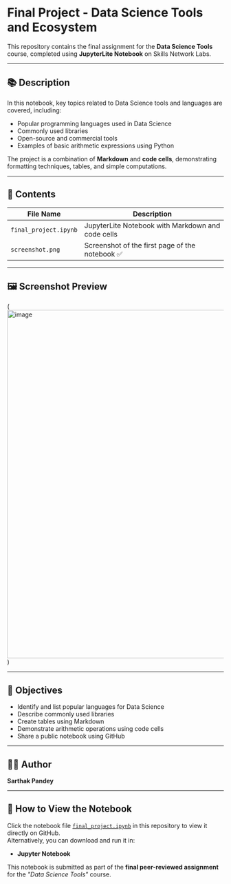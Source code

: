 # Final Project - Data Science Tools and Ecosystem  

This repository contains the final assignment for the **Data Science Tools** course, completed using **JupyterLite Notebook** on Skills Network Labs.  

---

## 📚 Description  

In this notebook, key topics related to Data Science tools and languages are covered, including:  

- Popular programming languages used in Data Science  
- Commonly used libraries  
- Open-source and commercial tools  
- Examples of basic arithmetic expressions using Python  

The project is a combination of **Markdown** and **code cells**, demonstrating formatting techniques, tables, and simple computations.  

---

## 📁 Contents  

| File Name            | Description                                           |
|----------------------|-------------------------------------------------------|
| `final_project.ipynb` | JupyterLite Notebook with Markdown and code cells     |
| `screenshot.png`      | Screenshot of the first page of the notebook ✅       |

---

## 🖼️ Screenshot Preview  
(<img width="1538" height="808" alt="image" src="https://github.com/user-attachments/assets/be9b7309-a276-420e-8140-15a4c1e7c71f" />)  

---

## 📌 Objectives  

- Identify and list popular languages for Data Science  
- Describe commonly used libraries  
- Create tables using Markdown  
- Demonstrate arithmetic operations using code cells  
- Share a public notebook using GitHub  

---

## 🧑‍💻 Author  

**Sarthak Pandey**  

---

## 🔗 How to View the Notebook  

Click the notebook file [`final_project.ipynb`](./final_project.ipynb) in this repository to view it directly on GitHub.  
Alternatively, you can download and run it in:  

- **Jupyter Notebook**  

This notebook is submitted as part of the **final peer-reviewed assignment** for the *"Data Science Tools"* course.  
